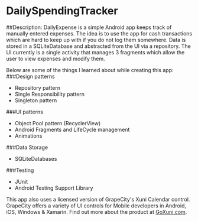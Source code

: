 # DailySpendingTracker
##Description:
DailyExpense is a simple Android app keeps track of manually entered expenses. The idea is to use the app for cash transactions which are hard to keep up with if you do not log them somewhere. Data is stored in a SQLiteDatabase and abstracted from the UI via a repository. The UI currently is a single activity that manages 3 fragments which allow the user to view expenses and modify them.

Below are some of the things I learned about while creating this app:
###Design patterns
- Repository pattern
- Single Responsibility pattern
- Singleton pattern
	
###UI patterns
- Object Pool pattern (RecyclerView)
- Android Fragments and LifeCycle management
- Animations

###Data Storage
- SQLiteDatabases

###Testing
- JUnit
- Android Testing Support Library

This app also uses a licensed version of GrapeCity's Xuni Calendar control. GrapeCity offers a variety of UI controls for Mobile developers in Android, iOS, Windows & Xamarin. Find out more about the product at [GoXuni.com](http://www.goxuni.com).


